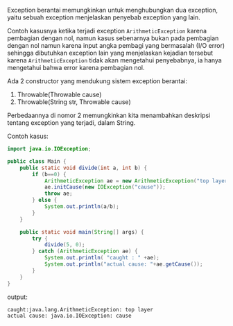 Exception berantai memungkinkan untuk menghubungkan dua exception, yaitu sebuah
exception menjelaskan penyebab exception yang lain.

Contoh kasusnya ketika terjadi exception `ArithmeticException` karena pembagian
dengan nol, namun kasus sebenarnya bukan pada pembagian dengan nol namun karena
input angka pembagi yang bermasalah (I/O error) sehingga dibutuhkan exception
lain yang menjelaskan kejadian tersebut karena `ArithmeticException` tidak akan
mengetahui penyebabnya, ia hanya mengetahui bahwa error karena pembagian nol.

Ada 2 constructor yang mendukung sistem exception berantai:

1. Throwable(Throwable cause)
2. Throwable(String str, Throwable cause)

Perbedaannya di nomor 2 memungkinkan kita menambahkan deskripsi tentang
exception yang terjadi, dalam String.

Contoh kasus:

```java
import java.io.IOException;

public class Main {
    public static void divide(int a, int b) {
        if (b==0) {
            ArithmeticException ae = new ArithmeticException("top layer");
            ae.initCause(new IOException("cause"));
            throw ae;
        } else {
            System.out.println(a/b);
        }
    }

    public static void main(String[] args) {
        try {
            divide(5, 0);
        } catch (ArithmeticException ae) {
            System.out.println( "caught : " +ae);
            System.out.println("actual cause: "+ae.getCause());
        }
    }
}
```

output:

```bash
caught:java.lang.ArithmeticException: top layer
actual cause: java.io.IOException: cause
```